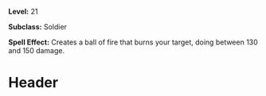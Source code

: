 <!-- TITLE: Skill: Bombast -->
<!-- SUBTITLE:  -->

**Level:** 21

**Subclass:** Soldier

**Spell Effect:** Creates a ball of fire that burns your target, doing between 130 and 150 damage.

# Header